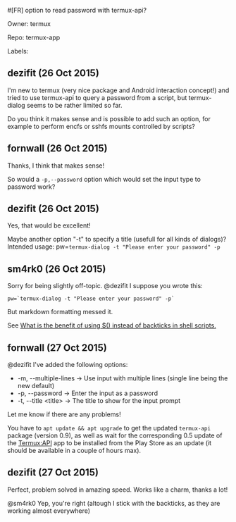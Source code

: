 #[FR] option to read password with termux-api?

Owner: termux

Repo: termux-app

Labels: 

## dezifit (26 Oct 2015)

I'm new to termux (very nice package and Android interaction concept!) and tried to use termux-api to query a password from a script, but termux-dialog seems to be rather limited so far.

Do you think it makes sense and is possible to add such an option, for example to perform encfs or sshfs mounts controlled by scripts?


## fornwall (26 Oct 2015)

Thanks, I think that makes sense!

So would a `-p,--password` option which would set the input type to password work?


## dezifit (26 Oct 2015)

Yes, that would be excellent!

Maybe another option "-t" to specify a title (usefull for all kinds of dialogs)? Intended usage:
pw=`termux-dialog -t "Please enter your password" -p`


## sm4rk0 (26 Oct 2015)

Sorry for being slightly off-topic.
@dezifit I suppose you wrote this:

```
pw=`termux-dialog -t "Please enter your password" -p`
```

But markdown formatting messed it.

See [What is the benefit of using $() instead of backticks in shell scripts.](http://stackoverflow.com/questions/9449778/what-is-the-benefit-of-using-instead-of-backticks-in-shell-scripts)


## fornwall (27 Oct 2015)

@dezifit I've added the following options:
- -m, --multiple-lines → Use input with multiple lines (single line being the new default)
- -p, --password → Enter the input as a password
- -t, --title &lt;title&gt; → The title to show for the input prompt

Let me know if there are any problems!

You have to `apt update && apt upgrade` to get the updated `termux-api` package (version 0.9), as well as wait for the corresponding 0.5 update of the [Termux:API](https://play.google.com/store/apps/details?id=com.termux.api) app to be installed from the Play Store as an update (it should be available in a couple of hours max).


## dezifit (27 Oct 2015)

Perfect, problem solved in amazing speed. Works like a charm, thanks a lot!

@sm4rk0
Yep, you're right (altough I stick  with the backticks, as they are working almost everywhere)


